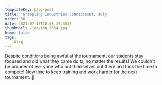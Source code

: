 ```yaml
---
templateKey: blog-post
title: 'Grappling Industries Connecticut, July'
order: 30
date: 2021-07-18T20:08:37.553Z
thumbnail: /img/img_7354.jpg
home: false
tags:
  - Blog
---
```

Despite conditions being awful at the tournament, our students stay focused and did what they came do to, no matter the results! We couldn't be prouder of everyone who put themselves out there and took the time to compete! Now time to keep training and work harder for the next tournament. 💪
